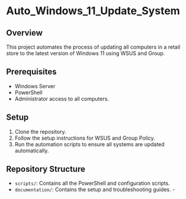 # Auto_Windows_11_Update_System

## Overview 
This project automates the process of updating all computers in a retail store to the latest version of Windows 11 using WSUS and Group.

## Prerequisites 
- Windows Server
- PowerShell
- Administrator access to all computers.

## Setup 
1. Clone the repository.
2.  Follow the setup instructions for WSUS and Group Policy.
3.  Run the automation scripts to ensure all systems are updated automatically.

## Repository Structure 
- `scripts/`: Contains all the PowerShell and configuration scripts.
- `documentation/`: Contains the setup and troubleshooting guides. - 
